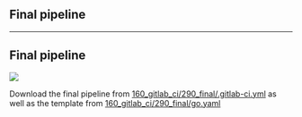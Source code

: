 <!-- .slide: id="gitlab_final" class="vertical-center" -->

<i class="fa-duotone fa-flag-checkered fa-8x fa-duotone-colors" style="float: right; color: grey;"></i>

## Final pipeline

---

## Final pipeline

![](160_gitlab_ci/290_final/pipeline.drawio.svg)<!-- .element: style="width: 95%;" -->

Download the final pipeline from [160_gitlab_ci/290_final/.gitlab-ci.yml](https://github.com/nicholasdille/container-slides/raw/20231130/160_gitlab_ci/290_final/.gitlab-ci.yml) as well as the template from [160_gitlab_ci/290_final/go.yaml](https://github.com/nicholasdille/container-slides/raw/20220519.1/160_gitlab_ci/290_final/go.yaml)
